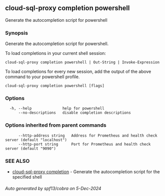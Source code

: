 ## cloud-sql-proxy completion powershell

Generate the autocompletion script for powershell

### Synopsis

Generate the autocompletion script for powershell.

To load completions in your current shell session:

	cloud-sql-proxy completion powershell | Out-String | Invoke-Expression

To load completions for every new session, add the output of the above command
to your powershell profile.


```
cloud-sql-proxy completion powershell [flags]
```

### Options

```
  -h, --help              help for powershell
      --no-descriptions   disable completion descriptions
```

### Options inherited from parent commands

```
      --http-address string   Address for Prometheus and health check server (default "localhost")
      --http-port string      Port for Prometheus and health check server (default "9090")
```

### SEE ALSO

* [cloud-sql-proxy completion](cloud-sql-proxy_completion.md)	 - Generate the autocompletion script for the specified shell

###### Auto generated by spf13/cobra on 5-Dec-2024
